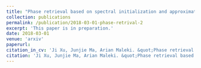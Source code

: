 ```yaml
---
title: "Phase retrieval based on spectral initialization and approximate message passing"
collection: publications
permalink: /publication/2018-03-01-phase-retrival-2
excerpt: 'This paper is in preparation.'
date: 2018-03-01
venue: 'arxiv'
paperurl: 
citation_in_cv: 'Ji Xu, Junjie Ma, Arian Maleki. &quot;Phase retrieval based on spectral initialization and approximate message passing.&quot; <i>In preparation</i>, 2018.'
citation: 'Ji Xu, Junjie Ma, Arian Maleki. &quot;Phase retrieval based on spectral initialization and approximate message passing.&quot; <i>In preparation</i>, 2018.'
---
```


<!--[Download paper here](http://academicpages.github.io/files/paper2.pdf)-->

